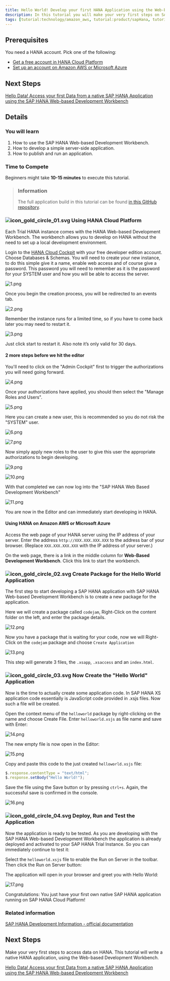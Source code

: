 ```yaml
---
title: Hello World! Develop your first HANA Application using the Web-based Development Workbench Develop your first HANA Application using the Web-based Development Workbench Develop your first HANA Application using the Web-based Development Workbench
description: In this tutorial you will make your very first steps on SAP HANA and develop a very simple "Hello World" application using the SAP HANA Web-based Development Workbench on the SAP HANA Cloud Platform. In this tutorial you will make your very first steps on SAP HANA and develop a very simple "Hello World" application using the SAP HANA Web-based Development Workbench on the SAP HANA Cloud Platform.
tags: [tutorial:technology/amazon_aws, tutorial:product/sapHana, tutorial:product/hcp, tutorial:interest/gettingstarted, tutorial:product/hcp_web_workbench]
---
```


## Prerequisites  
You need a HANA account. Pick one of the following:
- [Get a free account in HANA Cloud Platform](https://account.hanatrial.ondemand.com/register)
- [Set up an account on Amazon AWS or Microsoft Azure](http://go.sap.com/developer/tutorials/hana-setup-cloud.html)

## Next Steps
[Hello Data! Access your first Data from a native SAP HANA Application using the SAP HANA Web-based Development Workbench](http://go.sap.com/developer/tutorials/hana-data-access-authorizations.html)

## Details
### You will learn  
1. How to use the SAP HANA Web-based Development Workbench.
2. How to develop a simple server-side application.
3. How to publish and run an application.

### Time to Compete
Beginners might take **10-15 minutes** to execute this tutorial.

> ### Information
>The full application build in this tutorial can be found [in this GitHub repository](https://github.com/SAP/cloud-hana-helloworld/).

### ![icon_gold_circle_01.svg](http://go.sap.com/dam/application/shared/icons/icon_gold_circle_01.svg) Using HANA Cloud Platform
Each Trial HANA instance comes with the HANA Web-based Development Workbench. The workbench allows you to develop on HANA without the need to set up a local development environment.

Login to the [HANA Cloud Cockpit](https://account.hanatrial.ondemand.com/cockpit) with your free developer edition account.
Choose Databases & Schemas. You will need to create your new instance, to do this simple give it a name, enable web access and of course give a password. This password you will need to remember as it is the password for your SYSTEM user and how you will be able to access the server.

![1.png](mob1-1_1.png)

Once you begin the creation process, you will be redirected to an events tab.

![2.png](mob1-1_2.png)

Remember the instance runs for a limited time, so if you have to come back later you may need to restart it.

![3.png](mob1.png)

Just click start to restart it. Also note it’s only valid for 30 days.

#### 2 more steps before we hit the editor

You'll need to click on the "Admin Cockpit" first to trigger the authorizations you will need going forward.

![4.png](4.png)

Once your authorizations have applied, you should then select the "Manage Roles and Users".

![5.png](5.png)

Here you can create a new user, this is recommended so you do not risk the "SYSTEM" user.

![6.png](6.png)

![7.png](7.png)

Now simply apply new roles to the user to give this user the appropriate authorizations to begin developing.

![9.png](9.png)

![10.png](10.png)

With that completed we can now log into the "SAP HANA Web Based Development Workbench"

![11.png](11.png)

You are now in the Editor and can immediately start developing in HANA.

#### Using HANA on Amazon AWS or Microsoft Azure
Access the web page of your HANA server using the IP address of your server. Enter the address ```http://XXX.XXX.XXX.XXX``` to the address bar of your browser. (Replace ```XXX.XXX.XXX.XXX``` with the IP address of your server.)

On the web page, there is a link in the middle column for **Web-Based Development Workbench**. Click this link to start the workbench.

### ![icon_gold_circle_02.svg](http://go.sap.com/dam/application/shared/icons/icon_gold_circle_02.svg) Create Package for the Hello World Application
The first step to start developing a SAP HANA application with SAP HANA Web-based Development Workbench is to create a new package for the application.

Here we will create a package called `codejam`, Right-Click on the content folder on the left, and enter the package details.

![12.png](12.png)

Now you have a package that is waiting for your code, now we will Right-Click on the ```codejam``` package and choose ```Create Application```

![13.png](13.png)

This step will generate 3 files, the `.xsapp`, `.xsaccess` and an `index.html`.

### ![icon_gold_circle_03.svg](http://go.sap.com/dam/application/shared/icons/icon_gold_circle_03.svg) Now Create the "Hello World" Application
Now is the time to actually create some application code. In SAP HANA XS application code essentially is JavaScript code provided in .xsjs files. Now such a file will be created.

Open the context menu of the ```helloworld``` package by right-clicking on the name and choose Create File. Enter ```helloworld.xsjs``` as file name and save with Enter:

![14.png](14.png)

The new empty file is now open in the Editor:

![15.png](15.png)

Copy and paste this code to the just created ```helloworld.xsjs``` file:

```js
$.response.contentType = "text/html";
$.response.setBody("Hello World!");
```

Save the file using the Save button or by pressing ```ctrl+s```. Again, the successful save is confirmed in the console.

![16.png](16.png)

### ![icon_gold_circle_04.svg](http://go.sap.com/dam/application/shared/icons/icon_gold_circle_04.svg) Deploy, Run and Test the Application
Now the application is ready to be tested. As you are developing with the SAP HANA Web-based Development Workbench the application is already deployed and activated to your SAP HANA Trial Instance. So you can immediately continue to test it:

Select the ```helloworld.xsjs``` file to enable the Run on Server in the toolbar. Then click the Run on Server button:

The application will open in your browser and greet you with Hello World:

![17.png](17.png)

Congratulations: You just have your first own native SAP HANA application running on SAP HANA Cloud Platform!

### Related information
[SAP HANA Development Information - official documentation](http://help.sap.com/hana_platform#section6)


## Next Steps
Make your very first steps to access data on HANA. This tutorial will write a native HANA application, using the Web-based Development Workbench.

[Hello Data! Access your first Data from a native SAP HANA Application using the SAP HANA Web-based Development Workbench](http://go.sap.com/developer/tutorials/hana-data-access-authorizations.html)
